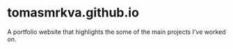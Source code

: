 # tomasmrkva.github.io
A portfolio website that highlights the some of the main projects I've worked on.
